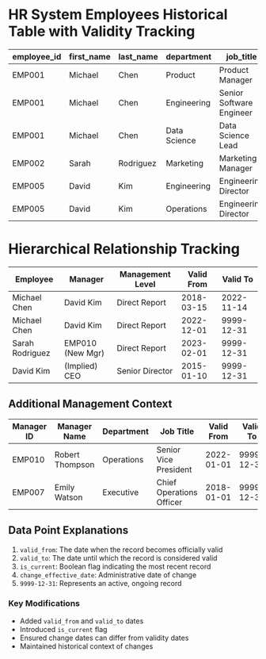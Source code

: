 # HR System Employees Historical Table with Validity Tracking

| employee_id | first_name | last_name | department   | job_title                  | hire_date   | manager_id | salary | performance_rating | change_effective_date | valid_from     | valid_to       | is_current |
|------------|------------|-----------|--------------|----------------------------|-------------|------------|--------|-------------------|----------------------|----------------|----------------|------------|
| EMP001     | Michael    | Chen      | Product      | Product Manager            | 2018-03-15  | EMP005     | 125000 | 4.5               | 2021-06-01           | 2021-08-15     | 2021-11-14     | false      |
| EMP001     | Michael    | Chen      | Engineering  | Senior Software Engineer   | 2018-03-15  | EMP005     | 125000 | 4.5               | 2021-11-15           | 2021-11-15     | 2022-11-14     | false      |
| EMP001     | Michael    | Chen      | Data Science | Data Science Lead          | 2018-03-15  | EMP005     | 125000 | 4.5               | 2022-11-15           | 2022-12-01     | 9999-12-31     | true       |
| EMP002     | Sarah      | Rodriguez | Marketing    | Marketing Manager          | 2016-07-22  | EMP010     | 110000 | 4.2               | 2023-01-01           | 2023-02-01     | 9999-12-31     | true       |
| EMP005     | David      | Kim       | Engineering  | Engineering Director       | 2015-01-10  | EMP007     | 185000 | 4.8               | 2019-08-01           | 2019-09-01     | 2019-12-31     | false      |
| EMP005     | David      | Kim       | Operations   | Engineering Director       | 2015-01-10  | EMP007     | 185000 | 4.8               | 2019-08-01           | 2020-01-01     | 9999-12-31     | true       |

# Hierarchical Relationship Tracking

| Employee           | Manager           | Management Level     | Valid From    | Valid To      |
|-------------------|-------------------|----------------------|---------------|---------------|
| Michael Chen      | David Kim         | Direct Report        | 2018-03-15    | 2022-11-14    |
| Michael Chen      | David Kim         | Direct Report        | 2022-12-01    | 9999-12-31    |
| Sarah Rodriguez   | EMP010 (New Mgr)  | Direct Report        | 2023-02-01    | 9999-12-31    |
| David Kim         | (Implied) CEO     | Senior Director      | 2015-01-10    | 9999-12-31    |

## Additional Management Context

| Manager ID | Manager Name      | Department   | Job Title            | Valid From    | Valid To      |
|-----------|-------------------|--------------|----------------------|---------------|---------------|
| EMP010    | Robert Thompson   | Operations   | Senior Vice President| 2022-01-01    | 9999-12-31    |
| EMP007    | Emily Watson      | Executive    | Chief Operations Officer| 2018-01-01| 9999-12-31    |

## Data Point Explanations

1. `valid_from`: The date when the record becomes officially valid
2. `valid_to`: The date until which the record is considered valid
3. `is_current`: Boolean flag indicating the most recent record
4. `change_effective_date`: Administrative date of change
5. `9999-12-31`: Represents an active, ongoing record

### Key Modifications
- Added `valid_from` and `valid_to` dates
- Introduced `is_current` flag
- Ensured change dates can differ from validity dates
- Maintained historical context of changes
